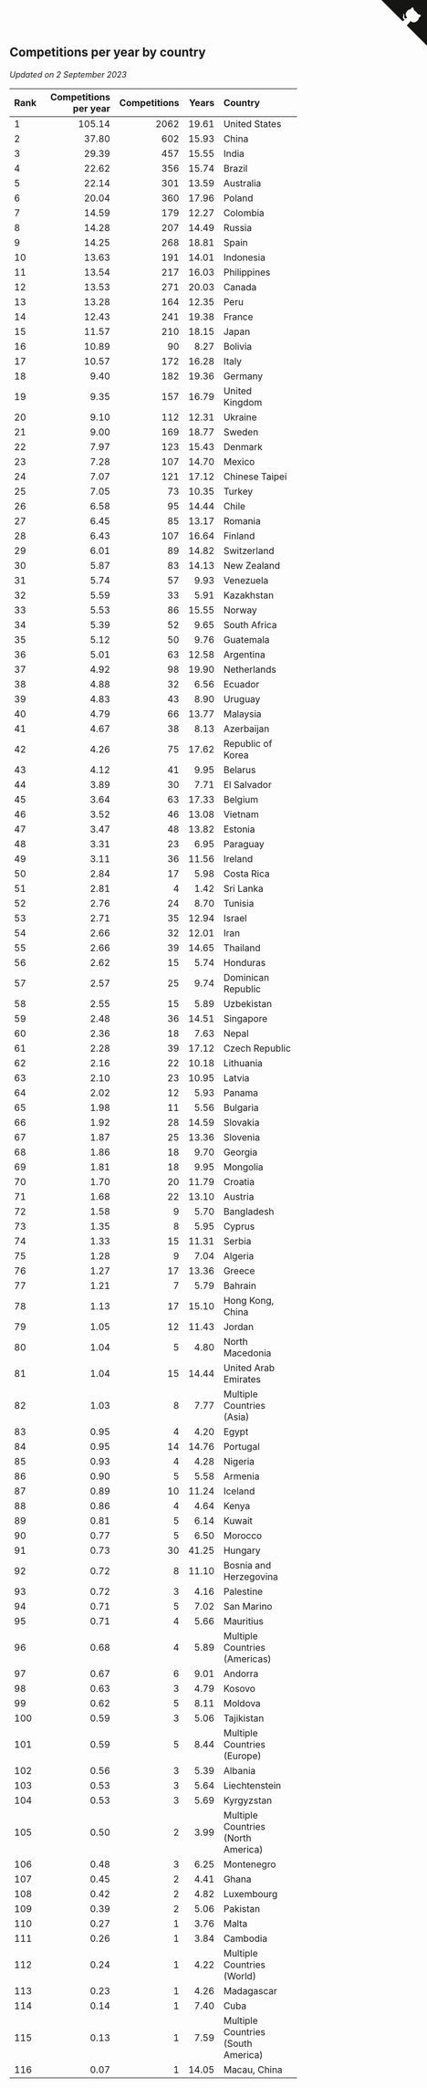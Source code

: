 ## Competitions per year by country

*Updated on  2 September 2023*

| Rank | Competitions per year | Competitions | Years | Country |
| :--- | ---: | ---: | ---: | :--- |
| 1 | 105.14 | 2062 | 19.61 | United States |
| 2 | 37.80 | 602 | 15.93 | China |
| 3 | 29.39 | 457 | 15.55 | India |
| 4 | 22.62 | 356 | 15.74 | Brazil |
| 5 | 22.14 | 301 | 13.59 | Australia |
| 6 | 20.04 | 360 | 17.96 | Poland |
| 7 | 14.59 | 179 | 12.27 | Colombia |
| 8 | 14.28 | 207 | 14.49 | Russia |
| 9 | 14.25 | 268 | 18.81 | Spain |
| 10 | 13.63 | 191 | 14.01 | Indonesia |
| 11 | 13.54 | 217 | 16.03 | Philippines |
| 12 | 13.53 | 271 | 20.03 | Canada |
| 13 | 13.28 | 164 | 12.35 | Peru |
| 14 | 12.43 | 241 | 19.38 | France |
| 15 | 11.57 | 210 | 18.15 | Japan |
| 16 | 10.89 | 90 | 8.27 | Bolivia |
| 17 | 10.57 | 172 | 16.28 | Italy |
| 18 | 9.40 | 182 | 19.36 | Germany |
| 19 | 9.35 | 157 | 16.79 | United Kingdom |
| 20 | 9.10 | 112 | 12.31 | Ukraine |
| 21 | 9.00 | 169 | 18.77 | Sweden |
| 22 | 7.97 | 123 | 15.43 | Denmark |
| 23 | 7.28 | 107 | 14.70 | Mexico |
| 24 | 7.07 | 121 | 17.12 | Chinese Taipei |
| 25 | 7.05 | 73 | 10.35 | Turkey |
| 26 | 6.58 | 95 | 14.44 | Chile |
| 27 | 6.45 | 85 | 13.17 | Romania |
| 28 | 6.43 | 107 | 16.64 | Finland |
| 29 | 6.01 | 89 | 14.82 | Switzerland |
| 30 | 5.87 | 83 | 14.13 | New Zealand |
| 31 | 5.74 | 57 | 9.93 | Venezuela |
| 32 | 5.59 | 33 | 5.91 | Kazakhstan |
| 33 | 5.53 | 86 | 15.55 | Norway |
| 34 | 5.39 | 52 | 9.65 | South Africa |
| 35 | 5.12 | 50 | 9.76 | Guatemala |
| 36 | 5.01 | 63 | 12.58 | Argentina |
| 37 | 4.92 | 98 | 19.90 | Netherlands |
| 38 | 4.88 | 32 | 6.56 | Ecuador |
| 39 | 4.83 | 43 | 8.90 | Uruguay |
| 40 | 4.79 | 66 | 13.77 | Malaysia |
| 41 | 4.67 | 38 | 8.13 | Azerbaijan |
| 42 | 4.26 | 75 | 17.62 | Republic of Korea |
| 43 | 4.12 | 41 | 9.95 | Belarus |
| 44 | 3.89 | 30 | 7.71 | El Salvador |
| 45 | 3.64 | 63 | 17.33 | Belgium |
| 46 | 3.52 | 46 | 13.08 | Vietnam |
| 47 | 3.47 | 48 | 13.82 | Estonia |
| 48 | 3.31 | 23 | 6.95 | Paraguay |
| 49 | 3.11 | 36 | 11.56 | Ireland |
| 50 | 2.84 | 17 | 5.98 | Costa Rica |
| 51 | 2.81 | 4 | 1.42 | Sri Lanka |
| 52 | 2.76 | 24 | 8.70 | Tunisia |
| 53 | 2.71 | 35 | 12.94 | Israel |
| 54 | 2.66 | 32 | 12.01 | Iran |
| 55 | 2.66 | 39 | 14.65 | Thailand |
| 56 | 2.62 | 15 | 5.74 | Honduras |
| 57 | 2.57 | 25 | 9.74 | Dominican Republic |
| 58 | 2.55 | 15 | 5.89 | Uzbekistan |
| 59 | 2.48 | 36 | 14.51 | Singapore |
| 60 | 2.36 | 18 | 7.63 | Nepal |
| 61 | 2.28 | 39 | 17.12 | Czech Republic |
| 62 | 2.16 | 22 | 10.18 | Lithuania |
| 63 | 2.10 | 23 | 10.95 | Latvia |
| 64 | 2.02 | 12 | 5.93 | Panama |
| 65 | 1.98 | 11 | 5.56 | Bulgaria |
| 66 | 1.92 | 28 | 14.59 | Slovakia |
| 67 | 1.87 | 25 | 13.36 | Slovenia |
| 68 | 1.86 | 18 | 9.70 | Georgia |
| 69 | 1.81 | 18 | 9.95 | Mongolia |
| 70 | 1.70 | 20 | 11.79 | Croatia |
| 71 | 1.68 | 22 | 13.10 | Austria |
| 72 | 1.58 | 9 | 5.70 | Bangladesh |
| 73 | 1.35 | 8 | 5.95 | Cyprus |
| 74 | 1.33 | 15 | 11.31 | Serbia |
| 75 | 1.28 | 9 | 7.04 | Algeria |
| 76 | 1.27 | 17 | 13.36 | Greece |
| 77 | 1.21 | 7 | 5.79 | Bahrain |
| 78 | 1.13 | 17 | 15.10 | Hong Kong, China |
| 79 | 1.05 | 12 | 11.43 | Jordan |
| 80 | 1.04 | 5 | 4.80 | North Macedonia |
| 81 | 1.04 | 15 | 14.44 | United Arab Emirates |
| 82 | 1.03 | 8 | 7.77 | Multiple Countries (Asia) |
| 83 | 0.95 | 4 | 4.20 | Egypt |
| 84 | 0.95 | 14 | 14.76 | Portugal |
| 85 | 0.93 | 4 | 4.28 | Nigeria |
| 86 | 0.90 | 5 | 5.58 | Armenia |
| 87 | 0.89 | 10 | 11.24 | Iceland |
| 88 | 0.86 | 4 | 4.64 | Kenya |
| 89 | 0.81 | 5 | 6.14 | Kuwait |
| 90 | 0.77 | 5 | 6.50 | Morocco |
| 91 | 0.73 | 30 | 41.25 | Hungary |
| 92 | 0.72 | 8 | 11.10 | Bosnia and Herzegovina |
| 93 | 0.72 | 3 | 4.16 | Palestine |
| 94 | 0.71 | 5 | 7.02 | San Marino |
| 95 | 0.71 | 4 | 5.66 | Mauritius |
| 96 | 0.68 | 4 | 5.89 | Multiple Countries (Americas) |
| 97 | 0.67 | 6 | 9.01 | Andorra |
| 98 | 0.63 | 3 | 4.79 | Kosovo |
| 99 | 0.62 | 5 | 8.11 | Moldova |
| 100 | 0.59 | 3 | 5.06 | Tajikistan |
| 101 | 0.59 | 5 | 8.44 | Multiple Countries (Europe) |
| 102 | 0.56 | 3 | 5.39 | Albania |
| 103 | 0.53 | 3 | 5.64 | Liechtenstein |
| 104 | 0.53 | 3 | 5.69 | Kyrgyzstan |
| 105 | 0.50 | 2 | 3.99 | Multiple Countries (North America) |
| 106 | 0.48 | 3 | 6.25 | Montenegro |
| 107 | 0.45 | 2 | 4.41 | Ghana |
| 108 | 0.42 | 2 | 4.82 | Luxembourg |
| 109 | 0.39 | 2 | 5.06 | Pakistan |
| 110 | 0.27 | 1 | 3.76 | Malta |
| 111 | 0.26 | 1 | 3.84 | Cambodia |
| 112 | 0.24 | 1 | 4.22 | Multiple Countries (World) |
| 113 | 0.23 | 1 | 4.26 | Madagascar |
| 114 | 0.14 | 1 | 7.40 | Cuba |
| 115 | 0.13 | 1 | 7.59 | Multiple Countries (South America) |
| 116 | 0.07 | 1 | 14.05 | Macau, China |


<a href="https://github.com/JustinTimeCuber/wca_statistics" class="github-corner" aria-label="View source on Github"><svg width="80" height="80" viewBox="0 0 250 250" style="fill:#151513; color:#fff; position: absolute; top: 0; border: 0; right: 0;" aria-hidden="true"><path d="M0,0 L115,115 L130,115 L142,142 L250,250 L250,0 Z"></path><path d="M128.3,109.0 C113.8,99.7 119.0,89.6 119.0,89.6 C122.0,82.7 120.5,78.6 120.5,78.6 C119.2,72.0 123.4,76.3 123.4,76.3 C127.3,80.9 125.5,87.3 125.5,87.3 C122.9,97.6 130.6,101.9 134.4,103.2" fill="currentColor" style="transform-origin: 130px 106px;" class="octo-arm"></path><path d="M115.0,115.0 C114.9,115.1 118.7,116.5 119.8,115.4 L133.7,101.6 C136.9,99.2 139.9,98.4 142.2,98.6 C133.8,88.0 127.5,74.4 143.8,58.0 C148.5,53.4 154.0,51.2 159.7,51.0 C160.3,49.4 163.2,43.6 171.4,40.1 C171.4,40.1 176.1,42.5 178.8,56.2 C183.1,58.6 187.2,61.8 190.9,65.4 C194.5,69.0 197.7,73.2 200.1,77.6 C213.8,80.2 216.3,84.9 216.3,84.9 C212.7,93.1 206.9,96.0 205.4,96.6 C205.1,102.4 203.0,107.8 198.3,112.5 C181.9,128.9 168.3,122.5 157.7,114.1 C157.9,116.9 156.7,120.9 152.7,124.9 L141.0,136.5 C139.8,137.7 141.6,141.9 141.8,141.8 Z" fill="currentColor" class="octo-body"></path></svg></a><style>.github-corner:hover .octo-arm{animation:octocat-wave 560ms ease-in-out}@keyframes octocat-wave{0%,100%{transform:rotate(0)}20%,60%{transform:rotate(-25deg)}40%,80%{transform:rotate(10deg)}}@media (max-width:500px){.github-corner:hover .octo-arm{animation:none}.github-corner .octo-arm{animation:octocat-wave 560ms ease-in-out}}</style>

